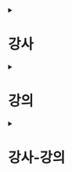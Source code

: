 <details>
  <summary><h1>강사</h1></summary>
    <img src="src/main/resources/sequence-diagram/getallinstructor.png">
    <img src="src/main/resources/sequence-diagram/findinstructor.png">
    <img src="src/main/resources/sequence-diagram/registerinstructor.png">
    <img src="src/main/resources/sequence-diagram/updateinstructor.png">
    <img src="src/main/resources/sequence-diagram/deleteinstructor.png">
</details>

<details>
  <summary><h1>강의</h1></summary>
    <img src="src/main/resources/sequence-diagram/getallcourses.png">
    <img src="src/main/resources/sequence-diagram/findcourse.png">
    <img src="src/main/resources/sequence-diagram/addcourse.png">
    <img src="src/main/resources/sequence-diagram/updatecourse.png">
    <img src="src/main/resources/sequence-diagram/deletecourse.png">
</details>

<details>
  <summary><h1>강사-강의</h1></summary>
    <img src="src/main/resources/sequence-diagram/linkgetall.png">
    <img src="src/main/resources/sequence-diagram/linkfind.png">
    <img src="src/main/resources/sequence-diagram/linkadd.png">
    <img src="src/main/resources/sequence-diagram/linkupdate.png">
    <img src="src/main/resources/sequence-diagram/linkdelete.png">
</details>